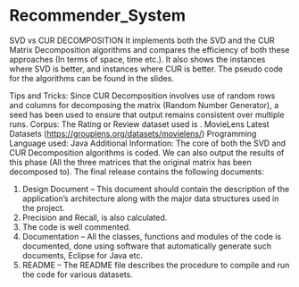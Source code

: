 # Recommender_System
SVD vs CUR DECOMPOSITION 
It implements both the SVD and the CUR Matrix Decomposition algorithms and compares the efficiency of both these approaches (In terms of space, time etc.). 
It also shows the instances where SVD is better, and instances where CUR is better. 
The pseudo code for the algorithms can be found in the slides.

Tips and Tricks:
Since CUR Decomposition involves use of random rows and columns for decomposing the matrix (Random Number Generator), a seed has been used to ensure that output remains consistent over multiple runs.
Corpus:
The Rating or Review dataset used is .
MovieLens Latest Datasets (https://grouplens.org/datasets/movielens/)
Programming Language used: Java
Additional Information:
The core of both the SVD and CUR Decomposition algorithms is coded.
We can also output the results of this phase (All the three matrices that the original matrix has been decomposed to). 
The final release contains the following documents:
1. Design Document – This document should contain the description of the application’s
architecture along with the major data structures used in the project. 
2. Precision and Recall, is also calculated.
3. The code is well commented.
4. Documentation – All the classes, functions and modules of the code is documented, done using software that automatically generate such documents, Eclipse for Java etc.
5. README – The README file describes the procedure to compile and run the code for various datasets.
